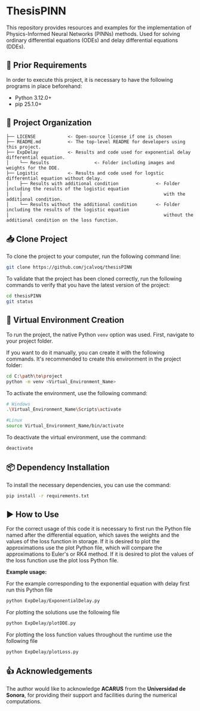 # ThesisPINN

This repository provides resources and examples for the implementation of Physics-Informed Neural Networks (PINNs) methods. Used for solving ordinary differential equations (ODEs) and delay differential equations (DDEs). 

## 🔧 Prior Requirements 

In order to execute this project, it is necessary to have the following programs in place beforehand:

* Python 3.12.0+
* pip 25.1.0+

## 📂 Project Organization

```
├── LICENSE            <- Open-source license if one is chosen
├── README.md          <- The top-level README for developers using this project.
├── ExpDelay           <- Results and code used for exponential delay differential equation.
│    └── Results                 <- Folder including images and weights for the DDE.
├── Logistic           <- Results and code used for logstic differential equation without delay.
│    ├── Results with additional condition              <- Folder including the results of the logistic equation
│    │                                                     with the additional condition.
│    └── Results without the additional condition       <- Folder including the results of the logistic equation
│                                                          without the additional condition on the loss function.
```

## 📥 Clone Project

To clone the project to your computer, run the following command line:

```bash
git clone https://github.com/jcalvoq/thesisPINN
```

To validate that the project has been cloned correctly, run the following commands to verify that you have the latest version of the project:

```bash
cd thesisPINN
git status
```

## 🐍 Virtual Environment Creation

To run the project, the native Python `venv` option was used. First, navigate to your project folder.

If you want to do it manually, you can create it with the following commands. It's recommended to create this environment in the project folder:

```bash
cd C:\path\to\project
python -m venv <Virtual_Environment_Name>
```

To activate the environment, use the following command:

```bash
# Windows
.\Virtual_Environment_Name\Scripts\activate

#Linux
source Virtual_Environment_Name/bin/activate
```

To deactivate the virtual environment, use the command:

```bash
deactivate
```

## 📦 Dependency Installation

To install the necessary dependencies, you can use the command:

```bash
pip install -r requirements.txt
```

## ▶️ How to Use

For the correct usage of this code it is necessary to first run the Python file named after the differential equation, which saves the weights and the values of the loss function in storage. If it is desired to plot the approximations use the plot Python file, which will compare the approximations to Euler's or RK4 method. If it is desired to plot the values of the loss function use the plot loss Python file.

**Example usage:**

For the example corresponding to the exponential equation with delay first run this Python file

```bash
python ExpDelay/ExponentialDelay.py
```

For plotting the solutions use the following file

```bash
python ExpDelay/plotDDE.py
```

For plotting the loss function values throughout the runtime use the following file

```bash
python ExpDelay/plotLoss.py
```

## 👍 Acknowledgements

The author would like to acknowledge **ACARUS** from the **Universidad de Sonora**, for providing their support and facilities during the numerical computations.